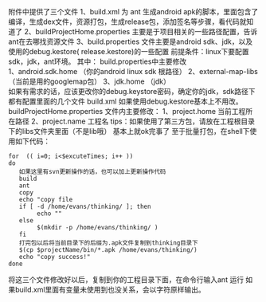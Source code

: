 附件中提供了三个文件
1、build.xml 为 ant 生成android apk的脚本，里面包含了编译，生成dex文件，资源打包，生成release包，添加签名等步骤，看代码就知道了
2、buildProjectHome.properties 主要是于项目相关的一些路径配置，告诉ant在去哪找资源文件
3、build.properties 文件主要是android sdk、jdk，以及使用的debug.kestore( release.kestore)的一些配置
前提条件：linux下要配置sdk，jdk，ant环境。
其中：
build.properties中主要修改   
1、android.sdk.home （你的android linux sdk 根路径）
2、external-map-libs   （当前是用的googlemap包）
3、jdk.home    （jdk）  
如果有需求的话，应该更改你的debug.keystore密码，确定你的jdk，sdk路径下都有配置里面的几个文件
build.xml 如果使用debug.kestore基本上不用改。
buildProjectHome.properties 文件内主要修改：
1、project.home   当前工程所在路径
2、project.name   工程名
tips：如果使用了第三方包，请放在工程根目录下的libs文件夹里面（不是lib哦）
基本上就ok完事了
至于批量打包，在shell下使用如下代码：
```  
for  (( i=0; i<$excuteTimes; i++ ))
do
   如果这里有svn更新操作的话，也可以加上更新操作代码
   build
   ant
   copy
   echo "copy file
   if [ -d /home/evans/thinking/ ]; then
        echo ""
   else
        $(mkdir -p /home/evans/thinking/ )
   fi
   打完包以后将当前目录下的后缀为.apk文件复制到thinking目录下
   $(cp $projectName/bin/*.apk /home/evans/thinking/)
   echo "copy success!"
done
```
将这三个文件修改好以后，复制到你的工程目录下面，在命令行输入ant 运行
如果build.xml里面有变量未使用到也没关系，会以字符原样输出。